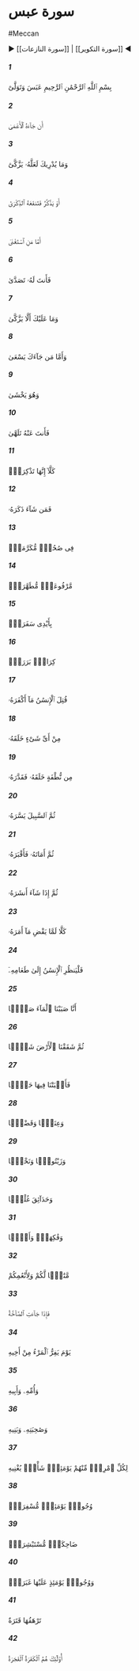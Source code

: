 # سورة عبس
#Meccan
▶ [[سورة النازعات]] | [[سورة التكوير]] ◀
##### 1
<span class="ayah hovertext" data-hover="ترشرويى كرد و روى بر تافت‌">بِسْمِ ٱللَّهِ ٱلرَّحْمَٰنِ ٱلرَّحِيمِ عَبَسَ وَتَوَلَّىٰٓ</span>
##### 2
<span class="ayah hovertext" data-hover="از اينكه آن نابينا به نزد او آمد">أَن جَآءَهُ ٱلْأَعْمَىٰ</span>
##### 3
<span class="ayah hovertext" data-hover="و تو چه دانى چه بسا او پاكدلى ورزد">وَمَا يُدْرِيكَ لَعَلَّهُۥ يَزَّكَّىٰٓ</span>
##### 4
<span class="ayah hovertext" data-hover="يا پندگيرد و پندش سود بخشد">أَوْ يَذَّكَّرُ فَتَنفَعَهُ ٱلذِّكْرَىٰٓ</span>
##### 5
<span class="ayah hovertext" data-hover="اما كسى كه بى‌نيازى نشان مى‌دهد">أَمَّا مَنِ ٱسْتَغْنَىٰ</span>
##### 6
<span class="ayah hovertext" data-hover="[چرا] تو به او مى‌پردازى‌">فَأَنتَ لَهُۥ تَصَدَّىٰ</span>
##### 7
<span class="ayah hovertext" data-hover="و اگر هم پاكدلى پيشه نكند، ايرادى بر تو نيست‌">وَمَا عَلَيْكَ أَلَّا يَزَّكَّىٰ</span>
##### 8
<span class="ayah hovertext" data-hover="و اما كسى كه شتابان به سويت آمد">وَأَمَّا مَن جَآءَكَ يَسْعَىٰ</span>
##### 9
<span class="ayah hovertext" data-hover="و او خشيت مى‌ورزد">وَهُوَ يَخْشَىٰ</span>
##### 10
<span class="ayah hovertext" data-hover="تو از او به ديگرى مى‌پردازى‌">فَأَنتَ عَنْهُ تَلَهَّىٰ</span>
##### 11
<span class="ayah hovertext" data-hover="چنين نيست، آن پندآموزى است‌">كَلَّآ إِنَّهَا تَذْكِرَةٌۭ</span>
##### 12
<span class="ayah hovertext" data-hover="هر كه خواهد آن را ياد كند">فَمَن شَآءَ ذَكَرَهُۥ</span>
##### 13
<span class="ayah hovertext" data-hover="در ميان صحيفه‌هاى ارجمند است‌">فِى صُحُفٍۢ مُّكَرَّمَةٍۢ</span>
##### 14
<span class="ayah hovertext" data-hover="كه بلندمرتبه است و پاك داشته‌">مَّرْفُوعَةٍۢ مُّطَهَّرَةٍۭ</span>
##### 15
<span class="ayah hovertext" data-hover="به دست نويسندگانى‌">بِأَيْدِى سَفَرَةٍۢ</span>
##### 16
<span class="ayah hovertext" data-hover="كه گراميانند و نيكان‌">كِرَامٍۭ بَرَرَةٍۢ</span>
##### 17
<span class="ayah hovertext" data-hover="مرگ بر انسان [كافر] چقدر كافركيش است‌">قُتِلَ ٱلْإِنسَٰنُ مَآ أَكْفَرَهُۥ</span>
##### 18
<span class="ayah hovertext" data-hover="مگر از چه چيزى او را آفريده است‌">مِنْ أَىِّ شَىْءٍ خَلَقَهُۥ</span>
##### 19
<span class="ayah hovertext" data-hover="او را از نطفه‌اى آفريده است و سر و سامان بخشيده است‌">مِن نُّطْفَةٍ خَلَقَهُۥ فَقَدَّرَهُۥ</span>
##### 20
<span class="ayah hovertext" data-hover="سپس راه را بر او آسان داشته است‌">ثُمَّ ٱلسَّبِيلَ يَسَّرَهُۥ</span>
##### 21
<span class="ayah hovertext" data-hover="سپس او را ميرانيد و او را در گور كرد">ثُمَّ أَمَاتَهُۥ فَأَقْبَرَهُۥ</span>
##### 22
<span class="ayah hovertext" data-hover="سپس هر زمان كه خواست او را برانگيزد">ثُمَّ إِذَا شَآءَ أَنشَرَهُۥ</span>
##### 23
<span class="ayah hovertext" data-hover="حاشا، او آنچه به او فرمان داده بود، انجام نداد">كَلَّا لَمَّا يَقْضِ مَآ أَمَرَهُۥ</span>
##### 24
<span class="ayah hovertext" data-hover="پس بايد انسان به خوراك خويش بنگرد">فَلْيَنظُرِ ٱلْإِنسَٰنُ إِلَىٰ طَعَامِهِۦٓ</span>
##### 25
<span class="ayah hovertext" data-hover="ما آب را به فراوانى فرو ريخته‌ايم‌">أَنَّا صَبَبْنَا ٱلْمَآءَ صَبًّۭا</span>
##### 26
<span class="ayah hovertext" data-hover="سپس زمين را به نيكى برشكافته‌ايم‌">ثُمَّ شَقَقْنَا ٱلْأَرْضَ شَقًّۭا</span>
##### 27
<span class="ayah hovertext" data-hover="و در آن دانه [ها] رويانده‌ايم‌">فَأَنۢبَتْنَا فِيهَا حَبًّۭا</span>
##### 28
<span class="ayah hovertext" data-hover="و نيز انگور و سبزيجات‌">وَعِنَبًۭا وَقَضْبًۭا</span>
##### 29
<span class="ayah hovertext" data-hover="و درخت زيتون و خرما">وَزَيْتُونًۭا وَنَخْلًۭا</span>
##### 30
<span class="ayah hovertext" data-hover="و بوستانهاى انبوه‌">وَحَدَآئِقَ غُلْبًۭا</span>
##### 31
<span class="ayah hovertext" data-hover="و ميوه و علف‌">وَفَٰكِهَةًۭ وَأَبًّۭا</span>
##### 32
<span class="ayah hovertext" data-hover="كالايى براى شما و براى چارپايانتان‌">مَّتَٰعًۭا لَّكُمْ وَلِأَنْعَٰمِكُمْ</span>
##### 33
<span class="ayah hovertext" data-hover="چون بانگ گوش‌فرسا در آيد">فَإِذَا جَآءَتِ ٱلصَّآخَّةُ</span>
##### 34
<span class="ayah hovertext" data-hover="روزى كه انسان از برادرش بگريزد">يَوْمَ يَفِرُّ ٱلْمَرْءُ مِنْ أَخِيهِ</span>
##### 35
<span class="ayah hovertext" data-hover="و از مادرش و پدرش‌">وَأُمِّهِۦ وَأَبِيهِ</span>
##### 36
<span class="ayah hovertext" data-hover="و همسرش و پسرانش‌">وَصَٰحِبَتِهِۦ وَبَنِيهِ</span>
##### 37
<span class="ayah hovertext" data-hover="براى هر كس از آنان در چنين روز كارى باشد كه او را از همه باز دارد">لِكُلِّ ٱمْرِئٍۢ مِّنْهُمْ يَوْمَئِذٍۢ شَأْنٌۭ يُغْنِيهِ</span>
##### 38
<span class="ayah hovertext" data-hover="در چنين روز چهره‌هايى تابناك باشد">وُجُوهٌۭ يَوْمَئِذٍۢ مُّسْفِرَةٌۭ</span>
##### 39
<span class="ayah hovertext" data-hover="خندان و شادمان‌">ضَاحِكَةٌۭ مُّسْتَبْشِرَةٌۭ</span>
##### 40
<span class="ayah hovertext" data-hover="و در چنين روز بر چهره‌هايى غبار باشد">وَوُجُوهٌۭ يَوْمَئِذٍ عَلَيْهَا غَبَرَةٌۭ</span>
##### 41
<span class="ayah hovertext" data-hover="تيرگى آنها را فرو گيرد">تَرْهَقُهَا قَتَرَةٌ</span>
##### 42
<span class="ayah hovertext" data-hover="اينان همان كافركيشان نافرمانند">أُو۟لَٰٓئِكَ هُمُ ٱلْكَفَرَةُ ٱلْفَجَرَةُ</span>
